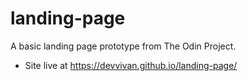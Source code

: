 # landing-page

A basic landing page prototype from The Odin Project.

- Site live at https://devvivan.github.io/landing-page/